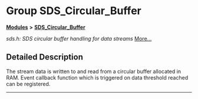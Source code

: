 

# Group SDS\_Circular\_Buffer



[**Modules**](modules.md) **>** [**SDS\_Circular\_Buffer**](group__SDS__Circular__Buffer.md)



_sds.h: SDS circular buffer handling for data streams_ [More...](#detailed-description)


































































## Detailed Description


The stream data is written to and read from a circular buffer allocated in RAM. Event callback function which is triggered on data threshold reached can be registered. 


    

------------------------------


